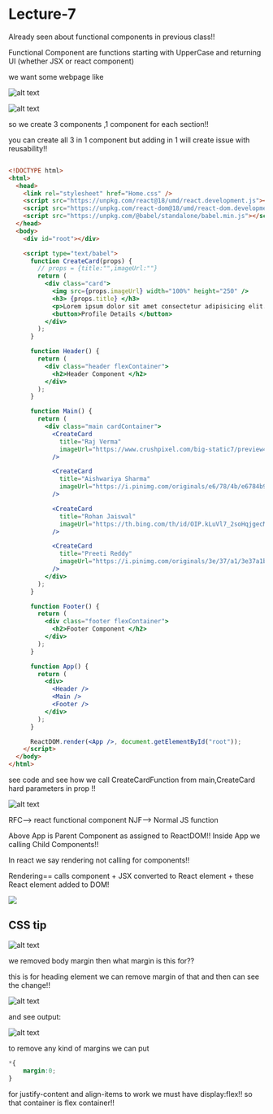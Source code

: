 # Lecture-7

Already seen about functional components in previous class!!

Functional Component are functions starting with UpperCase and returning UI (whether JSX or react component)

we want some webpage like 

![alt text](image.png)

![alt text](image-1.png)

so we create 3 components ,1 component for each section!!

you can create all 3 in 1 component but adding in 1 will create issue with reusability!!

```html

<!DOCTYPE html>
<html>
  <head>
    <link rel="stylesheet" href="Home.css" />
    <script src="https://unpkg.com/react@18/umd/react.development.js"></script>
    <script src="https://unpkg.com/react-dom@18/umd/react-dom.development.js"></script>
    <script src="https://unpkg.com/@babel/standalone/babel.min.js"></script>
  </head>
  <body>
    <div id="root"></div>

    <script type="text/babel">
      function CreateCard(props) {
        // props = {title:"",imageUrl:""}
        return (
          <div class="card">
            <img src={props.imageUrl} width="100%" height="250" />
            <h3> {props.title} </h3>
            <p>Lorem ipsum dolor sit amet consectetur adipisicing elit.</p>
            <button>Profile Details </button>
          </div>
        );
      }

      function Header() {
        return (
          <div class="header flexContainer">
            <h2>Header Component </h2>
          </div>
        );
      }

      function Main() {
        return (
          <div class="main cardContainer">
            <CreateCard
              title="Raj Verma"
              imageUrl="https://www.crushpixel.com/big-static7/preview4/portrait-young-professional-man-suit-258742.jpg"
            />

            <CreateCard
              title="Aishwariya Sharma"
              imageUrl="https://i.pinimg.com/originals/e6/78/4b/e6784b9cd722d02e014d7e60ebe25e39.jpg"
            />

            <CreateCard
              title="Rohan Jaiswal"
              imageUrl="https://th.bing.com/th/id/OIP.kLuVl7_2soHqjgecM56X2AHaLL?rs=1&pid=ImgDetMain"
            />

            <CreateCard
              title="Preeti Reddy"
              imageUrl="https://i.pinimg.com/originals/3e/37/a1/3e37a1bd45c70cb972bf95105ba4adc6.jpg"
            />
          </div>
        );
      }

      function Footer() {
        return (
          <div class="footer flexContainer">
            <h2>Footer Component </h2>
          </div>
        );
      }

      function App() {
        return (
          <div>
            <Header />
            <Main />
            <Footer />
          </div>
        );
      }

      ReactDOM.render(<App />, document.getElementById("root"));
    </script>
  </body>
</html>

```
see code and see how we call CreateCardFunction from main,CreateCard hard parameters in prop !!


![alt text](image-2.png)

RFC--> react functional component
NJF--> Normal JS function

Above App is Parent Component as assigned to ReactDOM!!
Inside App we calling Child Components!! 

In react we say rendering not calling for components!!

Rendering== calls component + JSX converted to React element + these React element added to DOM!



![](image-3.png)

## CSS tip

![alt text](image-4.png)

we removed body margin then what margin is this for??

this is for heading element we can remove margin of that and then can see the change!!

![alt text](image-5.png)

and see output:

![alt text](image-6.png)

to remove any kind of margins we can put 

```css
*{
    margin:0;
}
```

for justify-content and align-items to work we must have display:flex!! so that container is flex container!!
